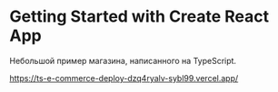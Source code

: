 # Getting Started with Create React App

Небольшой пример магазина, написанного на TypeScript.

https://ts-e-commerce-deploy-dzq4ryalv-sybl99.vercel.app/
